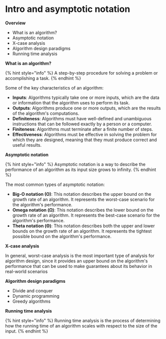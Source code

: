 # Intro and asymptotic notation

**Overview**

* What is an algorithm?
* Asymptotic notation
* X-case analysis
* Algorithm design paradigms
* Running time analysis

**What is an algorithm?**

{% hint style="info" %}
A step-by-step procedure for solving a problem or accomplishing a task.
{% endhint %}

Some of the key characteristics of an algorithm:

* **Inputs**: Algorithms typically take one or more inputs, which are the data or information that the algorithm uses to perform its task.
* **Outputs**: Algorithms produce one or more outputs, which are the results of the algorithm's computations.
* **Definiteness**: Algorithms must have well-defined and unambiguous instructions that can be followed exactly by a person or a computer.
* **Finiteness**: Algorithms must terminate after a finite number of steps.
* **Effectiveness**: Algorithms must be effective in solving the problem for which they are designed, meaning that they must produce correct and useful results.

**Asymptotic notation**

{% hint style="info" %}
Asymptotic notation is a way to describe the performance of an algorithm as its input size grows to infinity.
{% endhint %}

The most common types of asymptotic notation:

* **Big-O notation (O)**: This notation describes the upper bound on the growth rate of an algorithm. It represents the worst-case scenario for the algorithm's performance.
* **Omega notation (Ω)**: This notation describes the lower bound on the growth rate of an algorithm. It represents the best-case scenario for the algorithm's performance.
* **Theta notation (Θ)**: This notation describes both the upper and lower bounds on the growth rate of an algorithm. It represents the tightest possible bound on the algorithm's performance.

**X-case analysis**

In general, worst-case analysis is the most important type of analysis for algorithm design, since it provides an upper bound on the algorithm's performance that can be used to make guarantees about its behavior in real-world scenarios

**Algorithm design paradigms**

* Divide and conquer
* Dynamic programming
* Greedy algorithms

**Running time analysis**

{% hint style="info" %}
Running time analysis is the process of determining how the running time of an algorithm scales with respect to the size of the input.
{% endhint %}

